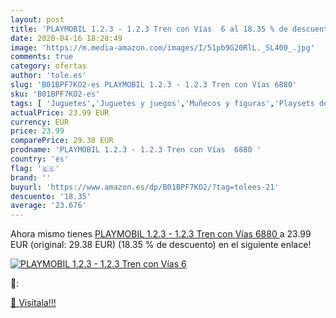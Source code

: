 ```yaml
---
layout: post
title: 'PLAYMOBIL 1.2.3 - 1.2.3 Tren con Vías  6 al 18.35 % de descuento'
date: 2020-04-16 18:28:49
image: 'https://m.media-amazon.com/images/I/51pb9G20RlL._SL400_.jpg'
comments: true
category: ofertas
author: 'tole.es'
slug: 'B01BPF7KO2-es PLAYMOBIL 1.2.3 - 1.2.3 Tren con Vías 6880'
sku: 'B01BPF7KO2-es'
tags: [ 'Juguetes','Juguetes y juegos','Muñecos y figuras','Playsets de figuras de juguete para niños','playmobil', ]
actualPrice: 23.99 EUR
currency: EUR
price: 23.99
comparePrice: 29.38 EUR
prodname: 'PLAYMOBIL 1.2.3 - 1.2.3 Tren con Vías  6880 '
country: 'es'
flag: '🇪🇸'
brand: ''
buyurl: 'https://www.amazon.es/dp/B01BPF7KO2/?tag=tolees-21'
descuento: '18.35'
average: '23.676'
---
```


Ahora mismo tienes [PLAYMOBIL 1.2.3 - 1.2.3 Tren con Vías  6880 ](https://www.amazon.es/dp/B01BPF7KO2/?tag=tolees-21) a 23.99 EUR (original: 29.38 EUR) (18.35 %  de descuento) en el siguiente enlace!

[![PLAYMOBIL 1.2.3 - 1.2.3 Tren con Vías  6](https://m.media-amazon.com/images/I/51pb9G20RlL._SL400_.jpg)](https://www.amazon.es/dp/B01BPF7KO2/?tag=tolees-21)

🔎:


[🛒 Visítala!!!](https://www.amazon.es/dp/B01BPF7KO2/?tag=tolees-21)
